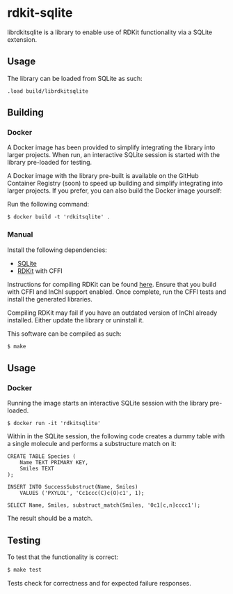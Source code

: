 # rdkit-sqlite

librdkitsqlite is a library to enable use of RDKit functionality via a SQLite extension.

## Usage

The library can be loaded from SQLite as such:

```
.load build/librdkitsqlite
```

## Building

### Docker

A Docker image has been provided to simplify integrating the library into larger projects. When run, an interactive SQLite session is started with the library pre-loaded for testing.

A Docker image with the library pre-built is available on the GitHub Container Registry (soon) to speed up building and simplify integrating into larger projects. If you prefer, you can also build the Docker image yourself:

Run the following command:

`$ docker build -t 'rdkitsqlite' .`

### Manual

Install the following dependencies:

- [SQLite](https://www.sqlite.org/)
- [RDKit](https://github.com/rdkit/rdkit) with CFFI

Instructions for compiling RDKit can be found [here](https://github.com/rdkit/rdkit/blob/master/Docs/Book/Install.md). Ensure that you build with CFFI and InChI support enabled. Once complete, run the CFFI tests and install the generated libraries.

Compiling RDKit may fail if you have an outdated version of InChI already installed. Either update the library or uninstall it.

This software can be compiled as such:

```bash
$ make
```

## Usage

### Docker

Running the image starts an interactive SQLite session with the library pre-loaded.

`$ docker run -it 'rdkitsqlite'`

Within in the SQLite session, the following code creates a dummy table with a single molecule and performs a substructure match on it:

```
CREATE TABLE Species (
    Name TEXT PRIMARY KEY,
    Smiles TEXT
);

INSERT INTO SuccessSubstruct(Name, Smiles)
    VALUES ('PXYLOL', 'Cc1ccc(C)c(O)c1', 1);

SELECT Name, Smiles, substruct_match(Smiles, '0c1[c,n]cccc1');
```

The result should be a match.

## Testing

To test that the functionality is correct:

```bash
$ make test
```

Tests check for correctness and for expected failure responses.
